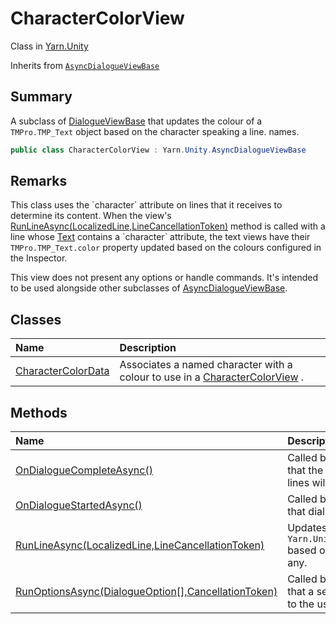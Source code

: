 # CharacterColorView

Class in [Yarn.Unity](/docs/api/csharp/yarn.unity.md)

Inherits from [`AsyncDialogueViewBase`](/docs/api/csharp/yarn.unity.asyncdialogueviewbase.md)

## Summary


A subclass of  <a href="yarn.unity.dialogueviewbase.md">DialogueViewBase</a>  that updates the colour of
a  <code>TMPro.TMP_Text</code>  object based on the character speaking a
line. names.


```csharp
public class CharacterColorView : Yarn.Unity.AsyncDialogueViewBase
```

## Remarks

<p>This class uses the `character` attribute on lines that it
receives to determine its content. When the view's <a href="yarn.unity.charactercolorview.runlineasync.md">RunLineAsync(LocalizedLine,LineCancellationToken)</a> method is called with a line whose <a href="yarn.unity.localizedline.text.md">Text</a> contains a `character` attribute, the text
views have their <code>TMPro.TMP_Text.color</code> property updated
based on the colours configured in the Inspector.
</p> <p>This view does not present any options or handle commands. It's
intended to be used alongside other subclasses of <a href="yarn.unity.asyncdialogueviewbase.md">AsyncDialogueViewBase</a>.</p>

## Classes

|Name|Description|
|:---|:---|
|[CharacterColorData](/docs/api/csharp/yarn.unity.charactercolorview.charactercolordata.md)|Associates a named character with a colour to use in a  <a href="yarn.unity.charactercolorview.md">CharacterColorView</a> .|

## Methods

|Name|Description|
|:---|:---|
|[OnDialogueCompleteAsync()](/docs/api/csharp/yarn.unity.charactercolorview.ondialoguecompleteasync.md)|Called by the  <a href="yarn.unity.dialoguerunner.md">DialogueRunner</a>  to signal that the dialogue has ended, and no more lines will be delivered.|
|[OnDialogueStartedAsync()](/docs/api/csharp/yarn.unity.charactercolorview.ondialoguestartedasync.md)|Called by the  <a href="yarn.unity.dialoguerunner.md">DialogueRunner</a>  to signal that dialogue has started.|
|[RunLineAsync(LocalizedLine,LineCancellationToken)](/docs/api/csharp/yarn.unity.charactercolorview.runlineasync.md)|Updates the text colour of  <code>Yarn.Unity.CharacterColorView.lineTexts</code>  based on the character name of  <code>line</code> , if any.|
|[RunOptionsAsync(DialogueOption[],CancellationToken)](/docs/api/csharp/yarn.unity.charactercolorview.runoptionsasync.md)|Called by the  <a href="yarn.unity.dialoguerunner.md">DialogueRunner</a>  to signal that a set of options should be displayed to the user.|

